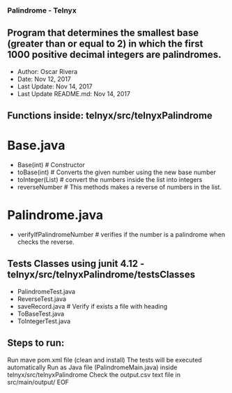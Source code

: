 ### Palindrome - Telnyx

## Program that determines the smallest base (greater than or equal to 2) in which the first 1000 positive decimal integers are palindromes.

- Author: Oscar Rivera 
- Date: Nov 12, 2017 
- Last Update: Nov 14, 2017 
- Last Update README.md: Nov 14, 2017

## Functions inside: telnyx/src/telnyxPalindrome

# Base.java

- Base(int) # Constructor
- toBase(int) # Converts the given number using the new base number
- toInteger(List) # convert the numbers inside the list into integers
- reverseNumber # This methods makes a reverse of numbers in the list.

# Palindrome.java

- verifyIfPalindromeNumber # verifies if the number is a palindrome when checks the reverse.

## Tests Classes using junit 4.12 - telnyx/src/telnyxPalindrome/testsClasses

- PalindromeTest.java
- ReverseTest.java
- saveRecord.java # Verify if exists a file with heading
- ToBaseTest.java
- ToIntegerTest.java

## Steps to run:

Run mave pom.xml file (clean and install)
The tests will be executed automatically
Run as Java file (PalindromeMain.java) inside telnyx/src/telnyxPalindrome
Check the output.csv text file in src/main/output/
EOF

